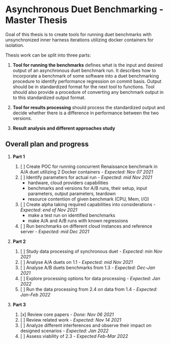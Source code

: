 # Asynchronous Duet Benchmarking - Master Thesis

Goal of this thesis is to create tools for running duet benchmarks with unsynchronized inner harness iterations utilizing docker containers for isolation.

Thesis work can be split into three parts:

1. **Tool for running the benchmarks** defines what is the input and desired output of an asynchronous duet benchmark run.
    It describes how to incorporate a benchmark of some software into a duet benchmarking procedure to identify performance regression on commit basis.
    Output should be in standardized format for the next tool to functions.
    Tool should also provide a procedure of converting any benchmark output in to this standardized output format.

2. **Tool for results processing** should process the standardized output and decide whether there is a difference in performance between the two versions.

3. **Result analysis and different approaches study**

## Overall plan and progress

1. **Part 1**
    1. [ ] Create POC for running concurrent Renaissance benchmark in A/A duet utilizing 2 Docker containers *- Expected: Nov 07 2021*
    2. [ ] Identify parameters for actual run *- Expected: mid Nov 2021*
        - hardware, cloud providers capabilities
        - benchmarks and versions for A/B runs, their setup, input parameters, output parameters, teardown
        - resource contention of given benchmark (CPU, Mem, I/O)
    3. [ ] Create alpha taking required capabilities into considerations *- Expected: end of Nov 2021*
        - make a test run on identified benchmarks
        - make A/A and A/B runs with known regressions
    4. [ ] Run benchmarks on different cloud instances and reference server *- Expected: mid Dec 2021*

2. **Part 2**
    1. [ ] Study data processing of synchronous duet *- Expected: min Nov 2021*
    2. [ ] Analyse A/A duets on 1.1 *- Expected: mid Nov 2021*
    3. [ ] Analyse A/B duets benchmarks from 1.3 *- Expected: Dec-Jan 2021*
    4. [ ] Explore processing options for data processing *- Expected: Jan 2022*
    5. [ ] Run the data processing from 2.4 on data from 1.4 *- Expected: Jan-Feb 2022*

3. **Part 3**
    1. [x] Review core papers *- Done: Nov 06 2021*
    2. [ ] Review related work *- Expected: Nov 14 2021*
    3. [ ] Analyze different interferences and observe their impact on designed scenarios *- Expected: Jan 2022*
    4. [ ] Assess viability of 2.3 *- Expected Feb-Mar 2022*
